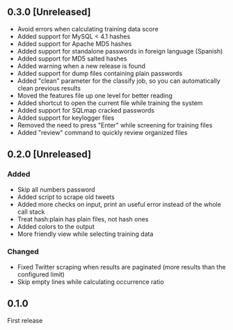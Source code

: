 ## 0.3.0 [Unreleased]
- Avoid errors when calculating training data score
- Added support for MySQL < 4.1 hashes
- Added support for Apache MD5 hashes
- Added support for standalone passwords in foreign language (Spanish)
- Added support for MD5 salted hashes
- Added warning when a new release is found
- Added support for dump files containing plain passwords
- Added "clean" parameter for the classify job, so you can automatically clean previous results
- Moved the features file up one level for better reading
- Added shortcut to open the current file while training the system
- Added support for SQLmap cracked passwords
- Added support for keylogger files
- Removed the need to press "Enter" while screening for training files
- Added "review" command to quickly review organized files

## 0.2.0 [Unreleased]
### Added
- Skip all numbers password
- Added script to scrape old tweets
- Added more checks on input, print an useful error instead of the whole call stack
- Treat hash:plain has plain files, not hash ones
- Added colors to the output
- More friendly view while selecting training data

### Changed
- Fixed Twitter scraping when results are paginated (more results than the configured limit)
- Skip empty lines while calculating occurrence ratio

## 0.1.0
First release